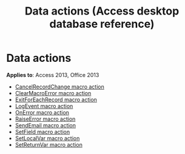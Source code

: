 ﻿---
title: Data actions (Access desktop database reference)
TOCTitle: Data actions
ms:assetid: f6ec7193-9693-4543-bdc7-569d60f59185
ms:mtpsurl: https://msdn.microsoft.com/library/Dn180129(v=office.15)
ms:contentKeyID: 52075078
ms.date: 09/18/2015
mtps_version: v=office.15
---

# Data actions

**Applies to**: Access 2013, Office 2013

- [CancelRecordChange macro action](cancelrecordchange-macro-action.md)
- [ClearMacroError macro action](clearmacroerror-macro-action.md)
- [ExitForEachRecord macro action](exitforeachrecord-macro-action.md)
- [LogEvent macro action](logevent-macro-action.md)
- [OnError macro action](onerror-macro-action.md)
- [RaiseError macro action](raiseerror-macro-action.md)
- [SendEmail macro action](sendemail-macro-action.md)
- [SetField macro action](setfield-macro-action.md)
- [SetLocalVar macro action](setlocalvar-macro-action.md)
- [SetReturnVar macro action](setreturnvar-macro-action.md)

